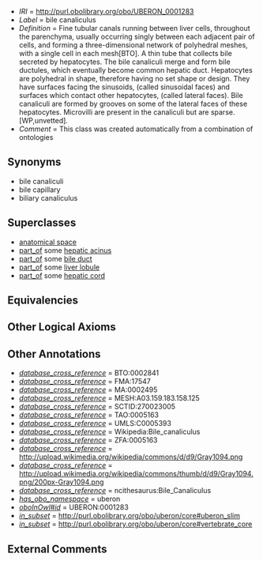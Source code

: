  * *IRI* = http://purl.obolibrary.org/obo/UBERON_0001283
 * *Label* = bile canaliculus
 * *Definition* = Fine tubular canals running between liver cells, throughout the parenchyma, usually occurring singly between each adjacent pair of cells, and forming a three-dimensional network of polyhedral meshes, with a single cell in each mesh[BTO]. A thin tube that collects bile secreted by hepatocytes. The bile canaliculi merge and form bile ductules, which eventually become common hepatic duct. Hepatocytes are polyhedral in shape, therefore having no set shape or design. They have surfaces facing the sinusoids, (called sinusoidal faces) and surfaces which contact other hepatocytes, (called lateral faces). Bile canaliculi are formed by grooves on some of the lateral faces of these hepatocytes. Microvilli are present in the canaliculi but are sparse. [WP,unvetted].
 * *Comment* = This class was created automatically from a combination of ontologies

## Synonyms

 * bile canaliculi
 * bile capillary
 * biliary canaliculus

## Superclasses

 * [anatomical space](../../UBERON/64/UBERON_0000464.md)
 * [part_of](../../BFO/50/BFO_0000050.md) some [hepatic acinus](../../UBERON/72/UBERON_0001172.md)
 * [part_of](../../BFO/50/BFO_0000050.md) some [bile duct](../../UBERON/94/UBERON_0002394.md)
 * [part_of](../../BFO/50/BFO_0000050.md) some [liver lobule](../../UBERON/47/UBERON_0004647.md)
 * [part_of](../../BFO/50/BFO_0000050.md) some [hepatic cord](../../UBERON/52/UBERON_0005452.md)

## Equivalencies


## Other Logical Axioms


## Other Annotations

 * *[database_cross_reference](../../ef/oboInOwl#hasDbXref.md)* = BTO:0002841
 * *[database_cross_reference](../../ef/oboInOwl#hasDbXref.md)* = FMA:17547
 * *[database_cross_reference](../../ef/oboInOwl#hasDbXref.md)* = MA:0002495
 * *[database_cross_reference](../../ef/oboInOwl#hasDbXref.md)* = MESH:A03.159.183.158.125
 * *[database_cross_reference](../../ef/oboInOwl#hasDbXref.md)* = SCTID:270023005
 * *[database_cross_reference](../../ef/oboInOwl#hasDbXref.md)* = TAO:0005163
 * *[database_cross_reference](../../ef/oboInOwl#hasDbXref.md)* = UMLS:C0005393
 * *[database_cross_reference](../../ef/oboInOwl#hasDbXref.md)* = Wikipedia:Bile_canaliculus
 * *[database_cross_reference](../../ef/oboInOwl#hasDbXref.md)* = ZFA:0005163
 * *[database_cross_reference](../../ef/oboInOwl#hasDbXref.md)* = http://upload.wikimedia.org/wikipedia/commons/d/d9/Gray1094.png
 * *[database_cross_reference](../../ef/oboInOwl#hasDbXref.md)* = http://upload.wikimedia.org/wikipedia/commons/thumb/d/d9/Gray1094.png/200px-Gray1094.png
 * *[database_cross_reference](../../ef/oboInOwl#hasDbXref.md)* = ncithesaurus:Bile_Canaliculus
 * *[has_obo_namespace](../../ce/oboInOwl#hasOBONamespace.md)* = uberon
 * *[oboInOwl#id](../../id/oboInOwl#id.md)* = UBERON:0001283
 * *[in_subset](../../et/oboInOwl#inSubset.md)* = http://purl.obolibrary.org/obo/uberon/core#uberon_slim
 * *[in_subset](../../et/oboInOwl#inSubset.md)* = http://purl.obolibrary.org/obo/uberon/core#vertebrate_core

## External Comments

